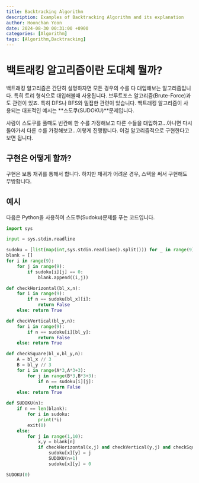 ```yaml
---
title: Backtracking Algorithm
description: Examples of Backtracking Algorithm and its explanation
author: Hoonchan Yoon
date: 2024-08-30 00:31:00 +0900
categories: [Algorithm]
tags: [Algorithm,Backtracking]
---
```


# 백트래킹 알고리즘이란 도대체 뭘까?

백트래킹 알고리즘은 간단히 설명하자면 모든 경우의 수를 다 대입해보는 알고리즘입니다. 특히 트리 형식으로 대입해볼때 사용됩니다. 브루트포스 알고리즘(Brute-Force)과도 관련이 있죠. 특히 DFS나 BFS와 밀접한 관련이 있습니다. 백트래킹 알고리즘이 사용되는 대표적인 예시는 **스도쿠(SUDOKU)**문제입니다. 

사람이 스도쿠를 풀때도 빈칸에 한 수를 가정해보고 다른 수들을 대입하고...아니면 다시 돌아가서 다른 수를 가정해보고...이렇게 진행합니다. 이걸 알고리즘적으로 구현한다고 보면 됩니다. 

## 구현은 어떻게 할까?

구현은 보통 재귀를 통해서 합니다. 하지만 재귀가 어려운 경우, 스택을 써서 구현해도 무방합니다.

## 예시

다음은 Python을 사용하여 스도쿠(Sudoku)문제를 푸는 코드입니다.

```python
import sys

input = sys.stdin.readline

sudoku = [list(map(int,sys.stdin.readline().split())) for _ in range(9)]
blank = []
for i in range(9):
    for j in range(9):
        if sudoku[i][j] == 0:
            blank.append((i,j))

def checkHorizontal(bl_x,n):
    for i in range(9):
        if n == sudoku[bl_x][i]:
            return False
    else: return True

def checkVertical(bl_y,n):
    for i in range(9):
        if n == sudoku[i][bl_y]:
            return False
    else: return True

def checkSquare(bl_x,bl_y,n):
    A = bl_x // 3
    B = bl_y // 3
    for i in range(A*3,A*3+3):
        for j in range(B*3,B*3+3):
            if n == sudoku[i][j]:
                return False
    else: return True

def SUDOKU(n):
    if n == len(blank):
        for i in sudoku:
            print(*i)
        exit(0)
    else:
        for j in range(1,10):
            x,y = blank[n]
            if checkHorizontal(x,j) and checkVertical(y,j) and checkSquare(x,y,j):
                sudoku[x][y] = j
                SUDOKU(n+1)
                sudoku[x][y] = 0

SUDOKU(0)
```